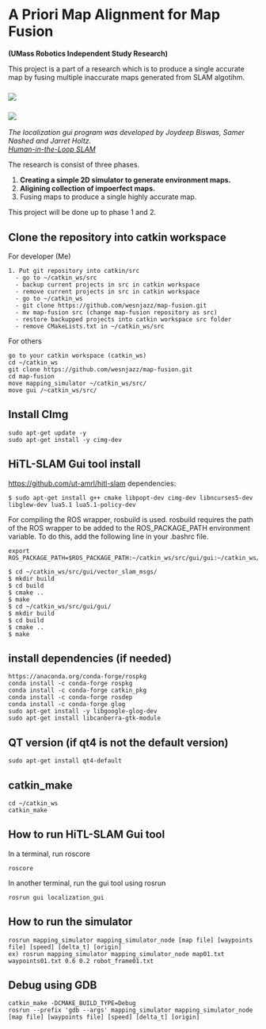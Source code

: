 # A Priori Map Alignment for Map Fusion 
**(UMass Robotics Independent Study Research)**

This project is a part of a research which is to produce a single accurate map by fusing multiple inaccurate maps generated from SLAM algotihm. 


### ![](demos/mapfusion-01.gif)  
  
   
### ![](demos/mapfusion-02.gif)  
  
  
  *The localization gui program was developed by Joydeep Biswas, Samer Nashed and Jarret Holtz.*  
  *[Human-in-the-Loop SLAM](https://github.com/ut-amrl/hitl-slam)*

The research is consist of three phases.
1. **Creating a simple 2D simulator to generate environment maps.**
2. **Aligining collection of impoerfect maps.**
3. Fusing maps to produce a single highly accurate map.

This project will be done up to phase 1 and 2.
  
  
  
  
## Clone the repository into catkin workspace
For developer (Me)
```
1. Put git repository into catkin/src
  - go to ~/catkin_ws/src
  - backup current projects in src in catkin workspace
  - remove current projects in src in catkin workspace
  - go to ~/catkin_ws
  - git clone https://github.com/wesnjazz/map-fusion.git
  - mv map-fusion src (change map-fusion repository as src)
  - restore backupped projects into catkin workspace src folder
  - remove CMakeLists.txt in ~/catkin_ws/src
```

For others
```
go to your catkin workspace (catkin_ws)
cd ~/catkin_ws
git clone https://github.com/wesnjazz/map-fusion.git
cd map-fusion
move mapping_simulator ~/catkin_ws/src/
move gui /~catkin_ws/src/
```

## Install CImg
```
sudo apt-get update -y
sudo apt-get install -y cimg-dev
```


## HiTL-SLAM Gui tool install

https://github.com/ut-amrl/hitl-slam
dependencies:
```
$ sudo apt-get install g++ cmake libpopt-dev cimg-dev libncurses5-dev libglew-dev lua5.1 lua5.1-policy-dev
```

For compiling the ROS wrapper, rosbuild is used. rosbuild requires the path of the ROS wrapper to be added to the ROS_PACKAGE_PATH environment variable. To do this, add the following line in your .bashrc file.
```
export ROS_PACKAGE_PATH=$ROS_PACKAGE_PATH:~/catkin_ws/src/gui/gui:~/catkin_ws/src/gui/vector_slam_msgs
```

```
$ cd ~/catkin_ws/src/gui/vector_slam_msgs/
$ mkdir build
$ cd build
$ cmake ..
$ make
$ cd ~/catkin_ws/src/gui/gui/
$ mkdir build
$ cd build
$ cmake ..
$ make
```

## install dependencies (if needed)
```
https://anaconda.org/conda-forge/rospkg
conda install -c conda-forge rospkg
conda install -c conda-forge catkin_pkg
conda install -c conda-forge rosdep
conda install -c conda-forge glog
sudo apt-get install -y libgoogle-glog-dev
sudo apt-get install libcanberra-gtk-module
```


## QT version (if qt4 is not the default version)
```
sudo apt-get install qt4-default
```

## catkin_make
```
cd ~/catkin_ws
catkin_make
```

## How to run HiTL-SLAM Gui tool
In a terminal, run roscore
```
roscore
```
In another terminal, run the gui tool using rosrun
```
rosrun gui localization_gui
```

## How to run the simulator
```
rosrun mapping_simulator mapping_simulator_node [map file] [waypoints file] [speed] [delta_t] [origin]
ex) rosrun mapping_simulator mapping_simulator_node map01.txt waypoints01.txt 0.6 0.2 robot_frame01.txt
```

## Debug using GDB
```
catkin_make -DCMAKE_BUILD_TYPE=Debug
rosrun --prefix 'gdb --args' mapping_simulator mapping_simulator_node [map file] [waypoints file] [speed] [delta_t] [origin]
```

